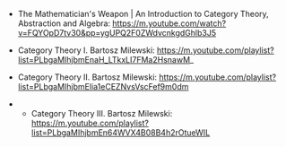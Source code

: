 * The Mathematician's Weapon | An Introduction to Category Theory, Abstraction and Algebra: https://m.youtube.com/watch?v=FQYOpD7tv30&pp=ygUPQ2F0ZWdvcnkgdGhlb3J5
 
* Category Theory I. Bartosz Milewski: https://m.youtube.com/playlist?list=PLbgaMIhjbmEnaH_LTkxLI7FMa2HsnawM_

* Category Theory II. Bartosz Milewski: https://m.youtube.com/playlist?list=PLbgaMIhjbmElia1eCEZNvsVscFef9m0dm

* * Category Theory III. Bartosz Milewski: https://m.youtube.com/playlist?list=PLbgaMIhjbmEn64WVX4B08B4h2rOtueWIL

